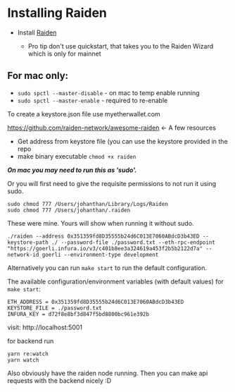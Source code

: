 # Installing Raiden

- Install [Raiden](https://docs.raiden.network/installation/starting-raiden-manually)

  - Pro tip don't use quickstart, that takes you to the Raiden Wizard which is only for mainnet

## For mac only:

- `sudo spctl --master-disable` - on mac to temp enable running
- `sudo spctl --master-enable` - required to re-enable

To create a keystore.json file use myetherwallet.com

https://github.com/raiden-network/awesome-raiden <- A few resources

- Get address from keystore file (you can use the keystore provided in the repo
- make binary executable `chmod +x raiden`

**_On mac you may need to run this as 'sudo'._**

Or you will first need to give the requisite permissions to not run it using sudo.

```
sudo chmod 777 /Users/johanthan/Library/Logs/Raiden
sudo chmod 777 /Users/johanthan/.raiden
```

These were mine. Yours will show when running it without sudo.

```
./raiden --address 0x351359fd8D35555b24d6C013E7060ABdcD3b43ED --keystore-path ./ --password-file ./password.txt --eth-rpc-endpoint "https://goerli.infura.io/v3/c401b8ee3a324619a453f2b5b2122d7a" --network-id goerli --environment-type development
```

Alternatively you can run `make start` to run the default configuration.

The available configuration/environment variables (with default values) for `make start`:

```
ETH_ADDRESS = 0x351359fd8D35555b24d6C013E7060ABdcD3b43ED
KEYSTORE_FILE = ./password.txt
INFURA_KEY = d72f8e8bf3d847f5bd8800bc961e392b
```

visit: http://localhost:5001

for backend run

```
yarn re:watch
yarn watch
```

Also obviously have the raiden node running.
Then you can make api requests with the backend nicely :D
